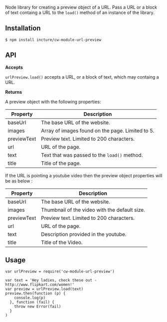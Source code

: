 Node library for creating a preview object of a URL. Pass a URL or a block of text containg a URL to the `load()` method of an instance of the library.

## Installation

```
$ npm install incture/cw-module-url-preview
```

## API

**Accepts**

`urlPreview.load()` accepts a URL, or a block of text, which may containg a URL.

**Returns**

A preview object with the following properties:

| Property       | Description |
|---------------|---------------
| baseUrl       | The base URL of the website.
| images        | Array of images found on the page. Limited to 5.
| previewText   | Preview text. Limited to 200 characters.
| url           | URL of the page.
| text          | Text that was passed to the `load()` method.
| title         | Title of the page.

If the URL is pointing a youtube video then the preview object properties will be as below :

| Property       | Description |
|---------------|---------------
| baseUrl       | The base URL of the website.
| images        | Thumbnail of the video with the default size.
| previewText   | Preview text. Limited to 200 characters.
| url           | URL of the page.
| text          | Description provided in the youtube.
| title         | Title of the Video.


## Usage

```
var urlPreview = require('cw-module-url-preview')

var text = 'Hey ladies, check these out - http://www.flipkart.com/women!'
var preview = urlPreview.load(text)
preview.then(function (p) {
    console.log(p)
  }, function (fail) {
    throw new Error(fail)
  }
)
```
